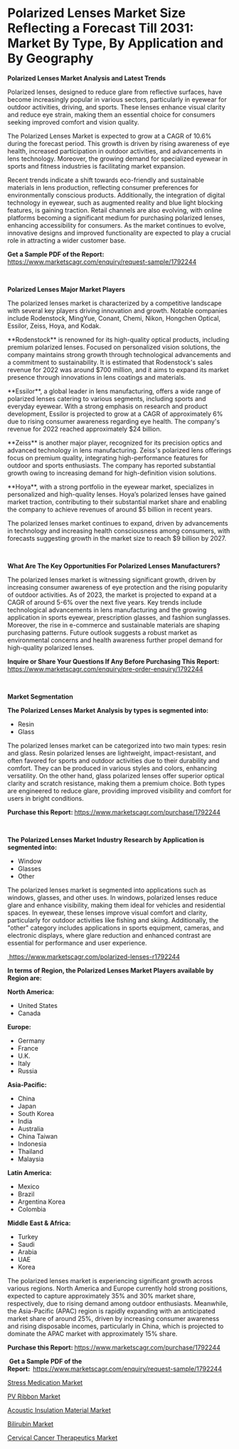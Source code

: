 <p><h1>Polarized Lenses Market Size Reflecting a Forecast Till 2031: Market By Type, By Application and By Geography</h1></p><p><strong>Polarized Lenses Market Analysis and Latest Trends</strong></p>
<p><p>Polarized lenses, designed to reduce glare from reflective surfaces, have become increasingly popular in various sectors, particularly in eyewear for outdoor activities, driving, and sports. These lenses enhance visual clarity and reduce eye strain, making them an essential choice for consumers seeking improved comfort and vision quality.</p><p>The Polarized Lenses Market is expected to grow at a CAGR of 10.6% during the forecast period. This growth is driven by rising awareness of eye health, increased participation in outdoor activities, and advancements in lens technology. Moreover, the growing demand for specialized eyewear in sports and fitness industries is facilitating market expansion. </p><p>Recent trends indicate a shift towards eco-friendly and sustainable materials in lens production, reflecting consumer preferences for environmentally conscious products. Additionally, the integration of digital technology in eyewear, such as augmented reality and blue light blocking features, is gaining traction. Retail channels are also evolving, with online platforms becoming a significant medium for purchasing polarized lenses, enhancing accessibility for consumers. As the market continues to evolve, innovative designs and improved functionality are expected to play a crucial role in attracting a wider customer base.</p></p>
<p><strong>Get a Sample PDF of the Report:&nbsp;</strong> <a href="https://www.marketscagr.com/enquiry/request-sample/1792244?utm_campaign=1126&utm_medium=2&utm_source=Github&utm_content=ia&utm_term=14112024&utm_id=polarized-lenses">https://www.marketscagr.com/enquiry/request-sample/1792244</a></p>
<p>&nbsp;</p>
<p><strong>Polarized Lenses Major Market Players</strong></p>
<p><p>The polarized lenses market is characterized by a competitive landscape with several key players driving innovation and growth. Notable companies include Rodenstock, MingYue, Conant, Chemi, Nikon, Hongchen Optical, Essilor, Zeiss, Hoya, and Kodak.</p><p>**Rodenstock** is renowned for its high-quality optical products, including premium polarized lenses. Focused on personalized vision solutions, the company maintains strong growth through technological advancements and a commitment to sustainability. It is estimated that Rodenstock's sales revenue for 2022 was around $700 million, and it aims to expand its market presence through innovations in lens coatings and materials.</p><p>**Essilor**, a global leader in lens manufacturing, offers a wide range of polarized lenses catering to various segments, including sports and everyday eyewear. With a strong emphasis on research and product development, Essilor is projected to grow at a CAGR of approximately 6% due to rising consumer awareness regarding eye health. The company's revenue for 2022 reached approximately $24 billion.</p><p>**Zeiss** is another major player, recognized for its precision optics and advanced technology in lens manufacturing. Zeiss's polarized lens offerings focus on premium quality, integrating high-performance features for outdoor and sports enthusiasts. The company has reported substantial growth owing to increasing demand for high-definition vision solutions.</p><p>**Hoya**, with a strong portfolio in the eyewear market, specializes in personalized and high-quality lenses. Hoya’s polarized lenses have gained market traction, contributing to their substantial market share and enabling the company to achieve revenues of around $5 billion in recent years.</p><p>The polarized lenses market continues to expand, driven by advancements in technology and increasing health consciousness among consumers, with forecasts suggesting growth in the market size to reach $9 billion by 2027.</p></p>
<p>&nbsp;</p>
<p><strong>What Are The Key Opportunities For Polarized Lenses Manufacturers?</strong></p>
<p><p>The polarized lenses market is witnessing significant growth, driven by increasing consumer awareness of eye protection and the rising popularity of outdoor activities. As of 2023, the market is projected to expand at a CAGR of around 5-6% over the next five years. Key trends include technological advancements in lens manufacturing and the growing application in sports eyewear, prescription glasses, and fashion sunglasses. Moreover, the rise in e-commerce and sustainable materials are shaping purchasing patterns. Future outlook suggests a robust market as environmental concerns and health awareness further propel demand for high-quality polarized lenses.</p></p>
<p><strong>Inquire or Share Your Questions If Any Before Purchasing This Report:</strong> <a href="https://www.marketscagr.com/enquiry/pre-order-enquiry/1792244?utm_campaign=1126&utm_medium=2&utm_source=Github&utm_content=ia&utm_term=14112024&utm_id=polarized-lenses">https://www.marketscagr.com/enquiry/pre-order-enquiry/1792244</a></p>
<p>&nbsp;</p>
<p><strong>Market Segmentation</strong></p>
<p><strong>The Polarized Lenses Market Analysis by types is segmented into:</strong></p>
<p><ul><li>Resin</li><li>Glass</li></ul></p>
<p><p>The polarized lenses market can be categorized into two main types: resin and glass. Resin polarized lenses are lightweight, impact-resistant, and often favored for sports and outdoor activities due to their durability and comfort. They can be produced in various styles and colors, enhancing versatility. On the other hand, glass polarized lenses offer superior optical clarity and scratch resistance, making them a premium choice. Both types are engineered to reduce glare, providing improved visibility and comfort for users in bright conditions.</p></p>
<p><strong>Purchase this Report:&nbsp;</strong><a href="https://www.marketscagr.com/purchase/1792244?utm_campaign=1126&utm_medium=2&utm_source=Github&utm_content=ia&utm_term=14112024&utm_id=polarized-lenses">https://www.marketscagr.com/purchase/1792244</a></p>
<p>&nbsp;</p>
<p><strong>The Polarized Lenses Market Industry Research by Application is segmented into:</strong></p>
<p><ul><li>Window</li><li>Glasses</li><li>Other</li></ul></p>
<p><p>The polarized lenses market is segmented into applications such as windows, glasses, and other uses. In windows, polarized lenses reduce glare and enhance visibility, making them ideal for vehicles and residential spaces. In eyewear, these lenses improve visual comfort and clarity, particularly for outdoor activities like fishing and skiing. Additionally, the "other" category includes applications in sports equipment, cameras, and electronic displays, where glare reduction and enhanced contrast are essential for performance and user experience.</p></p>
<p><a href="https://www.marketscagr.com/polarized-lenses-r1792244?utm_campaign=1126&utm_medium=2&utm_source=Github&utm_content=ia&utm_term=14112024&utm_id=polarized-lenses">&nbsp;https://www.marketscagr.com/polarized-lenses-r1792244</a></p>
<p><strong>In terms of Region, the Polarized Lenses Market Players available by Region are:</strong></p>
<p>
    <p> <strong> North America: </strong>
        <ul>
            <li>United States</li>
            <li>Canada</li>
        </ul>
        </p> 
    <p> <strong> Europe: </strong>
        <ul>
            <li>Germany</li>
            <li>France</li>
            <li>U.K.</li>
            <li>Italy</li>
            <li>Russia</li>
        </ul>
        </p> 
    <p> <strong> Asia-Pacific: </strong>
        <ul>
            <li>China</li>
            <li>Japan</li>
            <li>South Korea</li>
            <li>India</li>
            <li>Australia</li>
            <li>China Taiwan</li>
            <li>Indonesia</li>
            <li>Thailand</li>
            <li>Malaysia</li>
        </ul>
        </p> 
    <p> <strong> Latin America: </strong>
        <ul>
            <li>Mexico</li>
            <li>Brazil</li>
            <li>Argentina Korea</li>
            <li>Colombia</li>
        </ul>
        </p> 
    <p> <strong> Middle East & Africa: </strong>
        <ul>
            <li>Turkey</li>
            <li>Saudi</li>
            <li>Arabia</li>
            <li>UAE</li>
            <li>Korea</li>
        </ul>
    </p>
    </p>
<p><p>The polarized lenses market is experiencing significant growth across various regions. North America and Europe currently hold strong positions, expected to capture approximately 35% and 30% market share, respectively, due to rising demand among outdoor enthusiasts. Meanwhile, the Asia-Pacific (APAC) region is rapidly expanding with an anticipated market share of around 25%, driven by increasing consumer awareness and rising disposable incomes, particularly in China, which is projected to dominate the APAC market with approximately 15% share.</p></p>
<p><strong>Purchase this Report: </strong><a href="https://www.marketscagr.com/purchase/1792244?utm_campaign=1126&utm_medium=2&utm_source=Github&utm_content=ia&utm_term=14112024&utm_id=polarized-lenses">https://www.marketscagr.com/purchase/1792244</a></p>
<p>&nbsp;<strong>Get a Sample PDF of the Report:&nbsp;&nbsp;</strong><a href="https://www.marketscagr.com/enquiry/request-sample/1792244?utm_campaign=1126&utm_medium=2&utm_source=Github&utm_content=ia&utm_term=14112024&utm_id=polarized-lenses">https://www.marketscagr.com/enquiry/request-sample/1792244</a></p>
<p><strong></strong></p>
<p><p><a href="https://issuu.com/reportprime-2/docs/stress-medication-market-size-2030._f7e37e4e35e112?utm_campaign=1126&utm_medium=2&utm_source=Github&utm_content=ia&utm_term=14112024&utm_id=polarized-lenses">Stress Medication Market</a></p><p><a href="https://www.linkedin.com/pulse/competitive-intelligence-pv-ribbon-market-key-players-strategies-sokqc?utm_campaign=1126&utm_medium=2&utm_source=Github&utm_content=ia&utm_term=14112024&utm_id=polarized-lenses">PV Ribbon Market</a></p><p><a href="https://www.linkedin.com/pulse/acoustic-insulation-material-market-trends-strategic-insights-ynfcc?utm_campaign=1126&utm_medium=2&utm_source=Github&utm_content=ia&utm_term=14112024&utm_id=polarized-lenses">Acoustic Insulation Material Market</a></p><p><a href="https://www.linkedin.com/pulse/driving-forces-global-bilirubin-market-trends-applications-ojjgf?utm_campaign=1126&utm_medium=2&utm_source=Github&utm_content=ia&utm_term=14112024&utm_id=polarized-lenses">Bilirubin Market</a></p><p><a href="https://issuu.com/reportprime-2/docs/cervical-cancer-therapeutics-market_d3216b24bb63f2?utm_campaign=1126&utm_medium=2&utm_source=Github&utm_content=ia&utm_term=14112024&utm_id=polarized-lenses">Cervical Cancer Therapeutics Market</a></p></p>